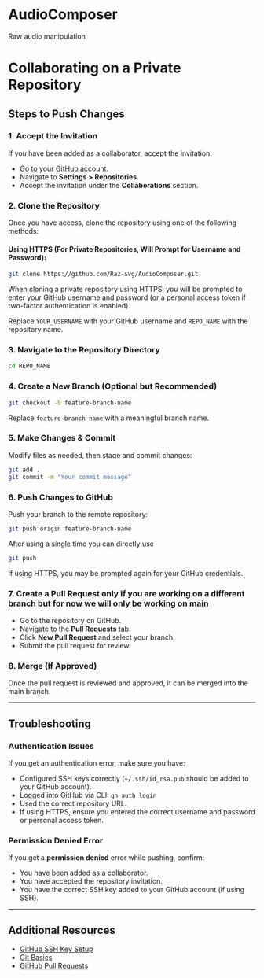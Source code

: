 # AudioComposer
Raw audio manipulation

# Collaborating on a Private Repository

## Steps to Push Changes

### 1. Accept the Invitation
If you have been added as a collaborator, accept the invitation:
- Go to your GitHub account.
- Navigate to **Settings > Repositories**.
- Accept the invitation under the **Collaborations** section.

### 2. Clone the Repository
Once you have access, clone the repository using one of the following methods:


#### Using HTTPS (For Private Repositories, Will Prompt for Username and Password):
```bash
git clone https://github.com/Raz-svg/AudioComposer.git  
```

When cloning a private repository using HTTPS, you will be prompted to enter your GitHub username and password (or a personal access token if two-factor authentication is enabled).

Replace `YOUR_USERNAME` with your GitHub username and `REPO_NAME` with the repository name.

### 3. Navigate to the Repository Directory
```bash
cd REPO_NAME
```

### 4. Create a New Branch (Optional but Recommended)
```bash
git checkout -b feature-branch-name
```

Replace `feature-branch-name` with a meaningful branch name.

### 5. Make Changes & Commit
Modify files as needed, then stage and commit changes:
```bash
git add .
git commit -m "Your commit message"
```

### 6. Push Changes to GitHub
Push your branch to the remote repository:
```bash
git push origin feature-branch-name
```
After using a single time you can directly use 
```bash
git push
```

If using HTTPS, you may be prompted again for your GitHub credentials.

### 7. Create a Pull Request only if you are working on a different branch but for now we will only be working on  main 
- Go to the repository on GitHub.
- Navigate to the **Pull Requests** tab.
- Click **New Pull Request** and select your branch.
- Submit the pull request for review.

### 8. Merge (If Approved)
Once the pull request is reviewed and approved, it can be merged into the main branch.

---

## Troubleshooting

### Authentication Issues
If you get an authentication error, make sure you have:
- Configured SSH keys correctly (`~/.ssh/id_rsa.pub` should be added to your GitHub account).
- Logged into GitHub via CLI: `gh auth login`
- Used the correct repository URL.
- If using HTTPS, ensure you entered the correct username and password or personal access token.

### Permission Denied Error
If you get a **permission denied** error while pushing, confirm:
- You have been added as a collaborator.
- You have accepted the repository invitation.
- You have the correct SSH key added to your GitHub account (if using SSH).

---

## Additional Resources
- [GitHub SSH Key Setup](https://docs.github.com/en/authentication/connecting-to-github-with-ssh)
- [Git Basics](https://git-scm.com/book/en/v2)
- [GitHub Pull Requests](https://docs.github.com/en/github/collaborating-with-issues-and-pull-requests/about-pull-requests)


